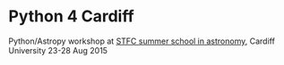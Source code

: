 # Python 4 Cardiff
Python/Astropy workshop at [STFC summer school in astronomy](http://sites.cardiff.ac.uk/astronomy-summer-school/), Cardiff University 23-28 Aug 2015
